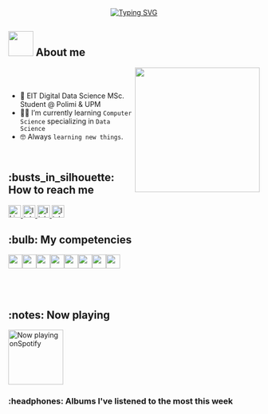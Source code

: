 
<div align="center">
   <a href="https://git.io/typing-svg"><img src="https://readme-typing-svg.demolab.com?font=Impact&pause=1000&width=435&lines=Welcome+to+my+profile!!;Computer+Science+Student;May+the+force+be+with+you!" alt="Typing SVG" /></a>
</div>

## <picture><img src = "https://github.com/7oSkaaa/7oSkaaa/blob/main/Images/about_me.gif?raw=true" width = 50px></picture> About me

<picture> <img align="right" src="https://github.com/7oSkaaa/7oSkaaa/blob/main/Images/Right_Side.gif?raw=true" width = 250px></picture>

<br><br>
- :school: EIT Digital Data Science MSc. Student @ Polimi & UPM
- :student: I’m currently learning `Computer Science` specializing in `Data Science`
- :nerd_face: Always `learning new things`.
<br>

<h2>:busts_in_silhouette: How to reach me</h2>
<a href="https://www.instagram.com/alex_rougee/">
    <img alt="Link to my Instagram" src="https://img.shields.io/badge/Instagram-E4405F?style=for-the-badge&logo=instagram&logoColor=white" height="25px">
</a>
<a href="https://www.linkedin.com/in/alessandro-rossi-133a03237">
    <img alt="link to my LinkedIn" src="https://img.shields.io/badge/LinkedIn-0077B5?style=for-the-badge&logo=linkedin&logoColor=white" height="25px" />
</a>
</a>
<a href="mailto:alessandro.rossi.max@gmail.com">
    <img alt="link to send me an email" src="https://img.shields.io/badge/Gmail-D14836?style=for-the-badge&logo=gmail&logoColor=white" height="25px" />
</a>
<a href="https://t.me/alex_rouge">
    <img alt="link to my Telegram" src="https://img.shields.io/badge/Telegram-2CA5E0?style=for-the-badge&logo=telegram&logoColor=white" height="25px" />
</a>
</br>

<h2>:bulb: My competencies </h2>
<div style="display: flex;">
<img height="28px" src="https://img.shields.io/badge/java-%23ED8B00.svg?&style=for-the-badge&logo=java&logoColor=white"/>
<img height="28px" src="https://img.shields.io/badge/HTML5-E34F26?style=for-the-badge&logo=html5&logoColor=white"/>
<img height="28px" src="https://img.shields.io/badge/C-00599C?style=for-the-badge&logo=c&logoColor=white"/>
<img height="28px" src="https://img.shields.io/badge/python-3670A0?style=for-the-badge&logo=python&logoColor=ffdd54"/>
<img height="28px" src="https://img.shields.io/badge/MySQL-005C84?style=for-the-badge&logo=mysql&logoColor=white"/>
<img height="28px" src="https://img.shields.io/badge/PHP-777BB4?style=for-the-badge&logo=php&logoColor=white"/>
<img height="28px" src="https://img.shields.io/badge/Keras-D00000?style=for-the-badge&logo=Keras&logoColor=white"/>
<img height="28px" src="https://img.shields.io/badge/TensorFlow-FF6F00?style=for-the-badge&logo=TensorFlow&logoColor=white"/>
</div>
</br></br>
<br>
<h2>:notes: Now playing</h2>
<img height="110px" src="https://spotify-read-me-iu4g-6dldwbphr-alexrouge.vercel.app/api/spotify" alt="Now playing onSpotify" ></a>
</br>

<h3>:headphones: Albums I've listened to the most this week</h3>

<!-- lastfm -->



